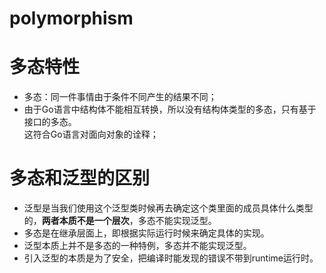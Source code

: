 # polymorphism 

# 多态特性
* 多态：同一件事情由于条件不同产生的结果不同；
* 由于Go语言中结构体不能相互转换，所以没有结构体类型的多态，只有基于接口的多态。   
  这符合Go语言对面向对象的诠释； 
   
# 多态和泛型的区别

* 泛型是当我们使用这个泛型类时候再去确定这个类里面的成员具体什么类型的，**两者本质不是一个层次**，多态不能实现泛型。
* 多态是在继承层面上，即根据实际运行时候来确定具体的实现。
* 泛型本质上并不是多态的一种特例，多态并不能实现泛型。
* 引入泛型的本质是为了安全，把编译时能发现的错误不带到runtime运行时。
